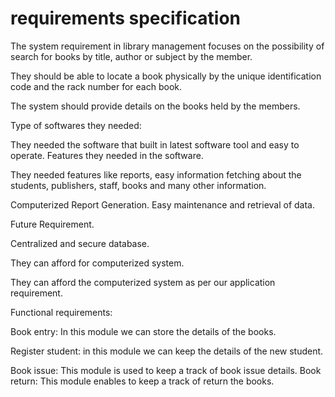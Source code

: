 # requirements specification

The system requirement in library management focuses on the possibility of search for books by title, author or subject by the member. 

They should be able to locate a book physically by the unique identification code and the rack number for each book. 

The system should provide details on the books held by the members.



Type of softwares they needed:

They needed the software that built in latest software tool and easy to operate. Features they needed in the software.

They needed features like reports, easy information fetching about the students,
publishers, staff, books and many other information.

Computerized Report Generation. Easy maintenance and retrieval of data.

Future Requirement.

Centralized and secure database.

They can afford for computerized system.

They can afford the computerized system as per our application requirement.

Functional requirements:

Book entry: In this module we can store the details of the books.

Register student: in this module we can keep the details of the new student.

Book issue: This module is used to keep a track of book issue details. Book return: This module enables to keep a track of
return the books.
